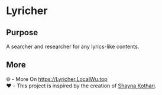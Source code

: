 # Lyricher
## Purpose
A searcher and researcher for any lyrics-like contents.
## More
🌐 - More On https://Lyricher.LocalWu.top
<br />
❤️ - This project is inspired by the creation of [Shayna Kothari](https://github.com/shaynak).

